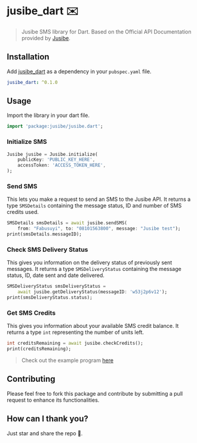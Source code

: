 # jusibe_dart ✉️ 

> Jusibe SMS library for Dart. Based on the Official API Documentation provided by [Jusibe](https://www.jusibe.com).

## Installation

Add [jusibe_dart](https://pub.dartlang.org/packages/jusibe) as a dependency in your `pubspec.yaml` file.

```yaml
jusibe_dart: ^0.1.0
```

## Usage

Import the library in your dart file.

```dart
import 'package:jusibe/jusibe.dart';
```

### Initialize SMS 

```dart
Jusibe jusibe = Jusibe.initialize(
    publicKey: 'PUBLIC_KEY_HERE',
    accessToken: 'ACCESS_TOKEN_HERE',
);
```

### Send SMS

This lets you make a request to send an SMS to the Jusibe API. It returns a type `SMSDetails` containing the message status, ID and number of SMS credits used.

```dart
SMSDetails smsDetails = await jusibe.sendSMS(
    from: "Fabusuyi", to: "08101563800", message: "Jusibe test");
print(smsDetails.messageID);
```

### Check SMS Delivery Status

This gives you information on the delivery status of previously sent messages. It returns a type `SMSDeliveryStatus` containing the message status, ID, date sent and date delivered.

```dart
SMSDeliveryStatus smsDeliveryStatus =
    await jusibe.getDeliveryStatus(messageID: 'w53j2p6v12');
print(smsDeliveryStatus.status);
```

### Get SMS Credits

This gives you information about your available SMS credit balance. It returns a type `int` representing the number of units left.

```dart
int creditsRemaining = await jusibe.checkCredits();
print(creditsRemaining);
```

> Check out the example program [here](https://github.com/thedejifab/jusibe_dart/example)

## Contributing

Please feel free to fork this package and contribute by submitting a pull request to enhance its functionalities.

## How can I thank you?

Just star and share the repo 🙂.



